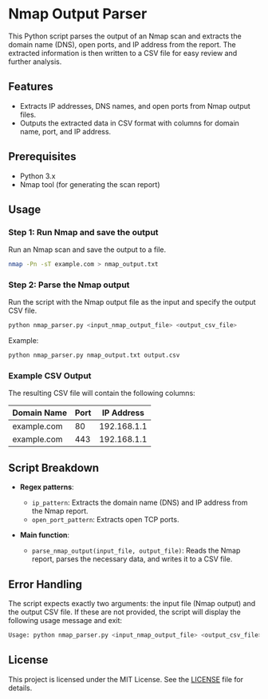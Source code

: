 # Nmap Output Parser

This Python script parses the output of an Nmap scan and extracts the domain name (DNS), open ports, and IP address from the report. The extracted information is then written to a CSV file for easy review and further analysis.

## Features
- Extracts IP addresses, DNS names, and open ports from Nmap output files.
- Outputs the extracted data in CSV format with columns for domain name, port, and IP address.

## Prerequisites
- Python 3.x
- Nmap tool (for generating the scan report)

## Usage

### Step 1: Run Nmap and save the output
Run an Nmap scan and save the output to a file.

```bash
nmap -Pn -sT example.com > nmap_output.txt
```

### Step 2: Parse the Nmap output
Run the script with the Nmap output file as the input and specify the output CSV file.

```bash
python nmap_parser.py <input_nmap_output_file> <output_csv_file>
```

Example:

```bash
python nmap_parser.py nmap_output.txt output.csv
```

### Example CSV Output
The resulting CSV file will contain the following columns:

| Domain Name    | Port  | IP Address  |
|----------------|-------|-------------|
| example.com    | 80    | 192.168.1.1 |
| example.com    | 443   | 192.168.1.1 |

## Script Breakdown
- **Regex patterns**:
  - `ip_pattern`: Extracts the domain name (DNS) and IP address from the Nmap report.
  - `open_port_pattern`: Extracts open TCP ports.
  
- **Main function**:
  - `parse_nmap_output(input_file, output_file)`: Reads the Nmap report, parses the necessary data, and writes it to a CSV file.

## Error Handling
The script expects exactly two arguments: the input file (Nmap output) and the output CSV file. If these are not provided, the script will display the following usage message and exit:

```bash
Usage: python nmap_parser.py <input_nmap_output_file> <output_csv_file>
```

## License
This project is licensed under the MIT License. See the [LICENSE](LICENSE) file for details.

